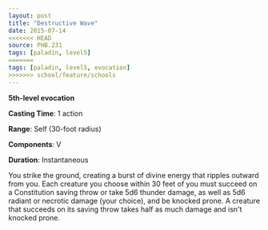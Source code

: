 ```yaml
---
layout: post
title: "Destructive Wave"
date: 2015-07-14
<<<<<<< HEAD
source: PHB.231
tags: [paladin, level5]
=======
tags: [paladin, level5, evocation]
>>>>>>> school/feature/schools
---
```


**5th-level evocation**

**Casting Time**: 1 action

**Range**: Self (30-foot radius)

**Components**: V

**Duration**: Instantaneous

You strike the ground, creating a burst of divine energy that ripples outward from you. Each creature you choose within 30 feet of you must succeed on a Constitution saving throw or take 5d6 thunder damage, as well as 5d6 radiant or necrotic damage (your choice), and be knocked prone. A creature that succeeds on its saving throw takes half as much damage and isn't knocked prone.
